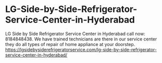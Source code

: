# LG-Side-by-Side-Refrigerator-Service-Center-in-Hyderabad
LG Side by Side Refrigerator Service Center in Hyderabad call now: 8184848438. We have trained technicians are there in our service center they do all types of repair of home appliance at your doorstep.  https://lgsidebysiderefrigeratorservice.com/lg-side-by-side-refrigerator-service-center-in-hyderabad/
